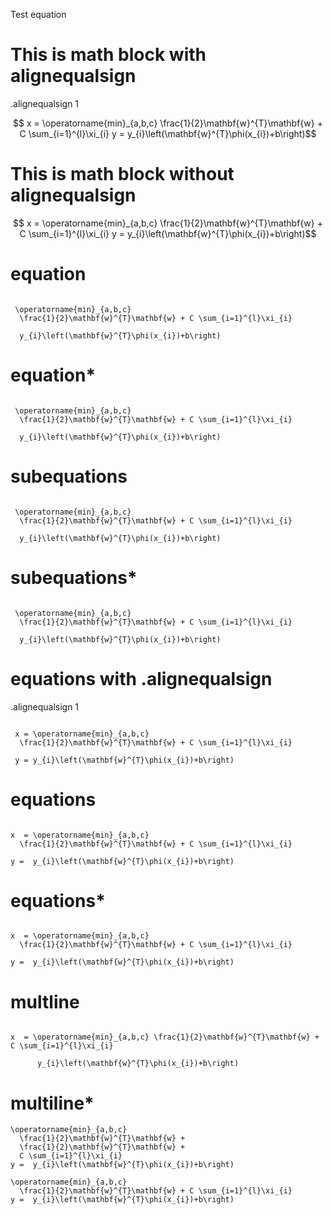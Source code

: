 Test equation

# This is math block with alignequalsign

.alignequalsign 1
```math

x = \operatorname{min}_{a,b,c}
  \frac{1}{2}\mathbf{w}^{T}\mathbf{w} + C \sum_{i=1}^{l}\xi_{i}

y =  y_{i}\left(\mathbf{w}^{T}\phi(x_{i})+b\right)
```

# This is math block without alignequalsign


```math

x = \operatorname{min}_{a,b,c}
  \frac{1}{2}\mathbf{w}^{T}\mathbf{w} + C \sum_{i=1}^{l}\xi_{i}

y =  y_{i}\left(\mathbf{w}^{T}\phi(x_{i})+b\right)
```



# equation 

```equation

 \operatorname{min}_{a,b,c}
  \frac{1}{2}\mathbf{w}^{T}\mathbf{w} + C \sum_{i=1}^{l}\xi_{i}

  y_{i}\left(\mathbf{w}^{T}\phi(x_{i})+b\right)
```

# equation* 

```equation*

 \operatorname{min}_{a,b,c}
  \frac{1}{2}\mathbf{w}^{T}\mathbf{w} + C \sum_{i=1}^{l}\xi_{i}

  y_{i}\left(\mathbf{w}^{T}\phi(x_{i})+b\right)
```

# subequations 

```subequations

 \operatorname{min}_{a,b,c}
  \frac{1}{2}\mathbf{w}^{T}\mathbf{w} + C \sum_{i=1}^{l}\xi_{i}

  y_{i}\left(\mathbf{w}^{T}\phi(x_{i})+b\right)
```

# subequations* 

```subequations*

 \operatorname{min}_{a,b,c}
  \frac{1}{2}\mathbf{w}^{T}\mathbf{w} + C \sum_{i=1}^{l}\xi_{i}

  y_{i}\left(\mathbf{w}^{T}\phi(x_{i})+b\right)
```

# equations with .alignequalsign 

.alignequalsign 1
```equations

 x = \operatorname{min}_{a,b,c}
  \frac{1}{2}\mathbf{w}^{T}\mathbf{w} + C \sum_{i=1}^{l}\xi_{i}

 y = y_{i}\left(\mathbf{w}^{T}\phi(x_{i})+b\right)
```

# equations 

```equations

x  = \operatorname{min}_{a,b,c}
  \frac{1}{2}\mathbf{w}^{T}\mathbf{w} + C \sum_{i=1}^{l}\xi_{i}

y =  y_{i}\left(\mathbf{w}^{T}\phi(x_{i})+b\right)
```

# equations*

```equations*

x  = \operatorname{min}_{a,b,c}
  \frac{1}{2}\mathbf{w}^{T}\mathbf{w} + C \sum_{i=1}^{l}\xi_{i}

y =  y_{i}\left(\mathbf{w}^{T}\phi(x_{i})+b\right)
```

# multline 


```multline

x  = \operatorname{min}_{a,b,c} \frac{1}{2}\mathbf{w}^{T}\mathbf{w} + C \sum_{i=1}^{l}\xi_{i}

      y_{i}\left(\mathbf{w}^{T}\phi(x_{i})+b\right)
```

# multiline*

```multline*
\operatorname{min}_{a,b,c}
  \frac{1}{2}\mathbf{w}^{T}\mathbf{w} + 
  \frac{1}{2}\mathbf{w}^{T}\mathbf{w} + 
  C \sum_{i=1}^{l}\xi_{i}
y =  y_{i}\left(\mathbf{w}^{T}\phi(x_{i})+b\right)

\operatorname{min}_{a,b,c}
  \frac{1}{2}\mathbf{w}^{T}\mathbf{w} + C \sum_{i=1}^{l}\xi_{i}
y =  y_{i}\left(\mathbf{w}^{T}\phi(x_{i})+b\right)


```
